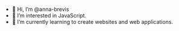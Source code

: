 - 👋 Hi, I’m @anna-brevis
- 👀 I’m interested in JavaScript.
- 🌱 I’m currently learning to create websites and web applications.

<!---
anna-brevis/anna-brevis is a ✨ special ✨ repository because its `README.md` (this file) appears on your GitHub profile.
You can click the Preview link to take a look at your changes.
--->
